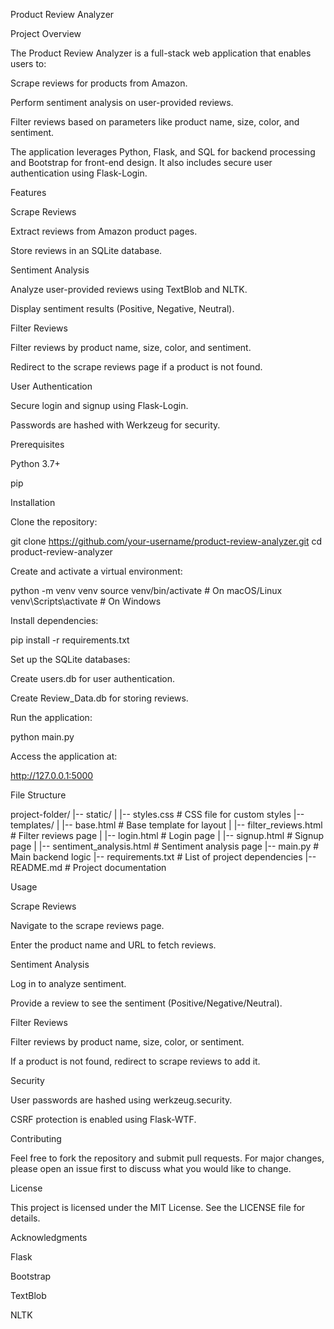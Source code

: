 Product Review Analyzer

Project Overview

The Product Review Analyzer is a full-stack web application that enables users to:

Scrape reviews for products from Amazon.

Perform sentiment analysis on user-provided reviews.

Filter reviews based on parameters like product name, size, color, and sentiment.

The application leverages Python, Flask, and SQL for backend processing and Bootstrap for front-end design. It also includes secure user authentication using Flask-Login.

Features

Scrape Reviews

Extract reviews from Amazon product pages.

Store reviews in an SQLite database.

Sentiment Analysis

Analyze user-provided reviews using TextBlob and NLTK.

Display sentiment results (Positive, Negative, Neutral).

Filter Reviews

Filter reviews by product name, size, color, and sentiment.

Redirect to the scrape reviews page if a product is not found.

User Authentication

Secure login and signup using Flask-Login.

Passwords are hashed with Werkzeug for security.

Prerequisites

Python 3.7+

pip

Installation

Clone the repository:

git clone https://github.com/your-username/product-review-analyzer.git
cd product-review-analyzer

Create and activate a virtual environment:

python -m venv venv
source venv/bin/activate   # On macOS/Linux
venv\Scripts\activate    # On Windows

Install dependencies:

pip install -r requirements.txt

Set up the SQLite databases:

Create users.db for user authentication.

Create Review_Data.db for storing reviews.

Run the application:

python main.py

Access the application at:

http://127.0.0.1:5000

File Structure

project-folder/
|-- static/
|   |-- styles.css          # CSS file for custom styles
|-- templates/
|   |-- base.html           # Base template for layout
|   |-- filter_reviews.html # Filter reviews page
|   |-- login.html          # Login page
|   |-- signup.html         # Signup page
|   |-- sentiment_analysis.html # Sentiment analysis page
|-- main.py                 # Main backend logic
|-- requirements.txt        # List of project dependencies
|-- README.md               # Project documentation

Usage

Scrape Reviews

Navigate to the scrape reviews page.

Enter the product name and URL to fetch reviews.

Sentiment Analysis

Log in to analyze sentiment.

Provide a review to see the sentiment (Positive/Negative/Neutral).

Filter Reviews

Filter reviews by product name, size, color, or sentiment.

If a product is not found, redirect to scrape reviews to add it.

Security

User passwords are hashed using werkzeug.security.

CSRF protection is enabled using Flask-WTF.

Contributing

Feel free to fork the repository and submit pull requests. For major changes, please open an issue first to discuss what you would like to change.

License

This project is licensed under the MIT License. See the LICENSE file for details.

Acknowledgments

Flask

Bootstrap

TextBlob

NLTK

